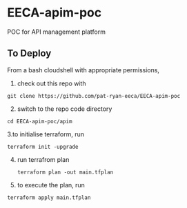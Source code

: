 # EECA-apim-poc
POC for API management platform

## To Deploy
From a bash cloudshell with appropriate permissions, 

1. check out this repo with
   
`git clone https://github.com/pat-ryan-eeca/EECA-apim-poc`

2. switch to the repo code directory
   
`cd EECA-apim-poc/apim`

3.to initialise terraform,  run 

`terraform init -upgrade`

4. run terrafrom plan
   
   `terraform plan -out main.tfplan`
   
5. to execute the plan, run
   
`terraform apply main.tfplan`
   
